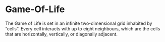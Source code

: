# Game-Of-Life

The Game of Life is set in an infinite two-dimensional grid inhabited by “cells”. Every cell interacts with up to eight neighbours, which are the cells that are horizontally, vertically, or diagonally adjacent. 

